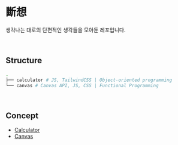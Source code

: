 # 斷想
생각나는 대로의 단편적인 생각들을 모아둔 레포입니다.

<br>

## Structure
```bash
.
├── calculator # JS, TailwindCSS | Object-oriented programming
└── canvas # Canvas API, JS, CSS | Functional Programming
```

<br>

## Concept 
- [Calculator](https://github.com/salutBleu/thought-fragments/tree/master/calculator)
- [Canvas](https://github.com/salutBleu/thought-fragments/tree/master/canvas)
